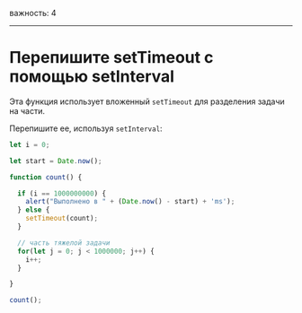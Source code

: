 важность: 4

---

# Перепишите setTimeout с помощью setInterval

Эта функция использует вложенный `setTimeout` для разделения задачи на части.

Перепишите ее, используя `setInterval`:

```js run
let i = 0;

let start = Date.now();

function count() {

  if (i == 1000000000) {
    alert("Выполнено в " + (Date.now() - start) + 'ms');
  } else {
    setTimeout(count);
  }

  // часть тяжелой задачи
  for(let j = 0; j < 1000000; j++) {
    i++;
  }

}

count();
```

